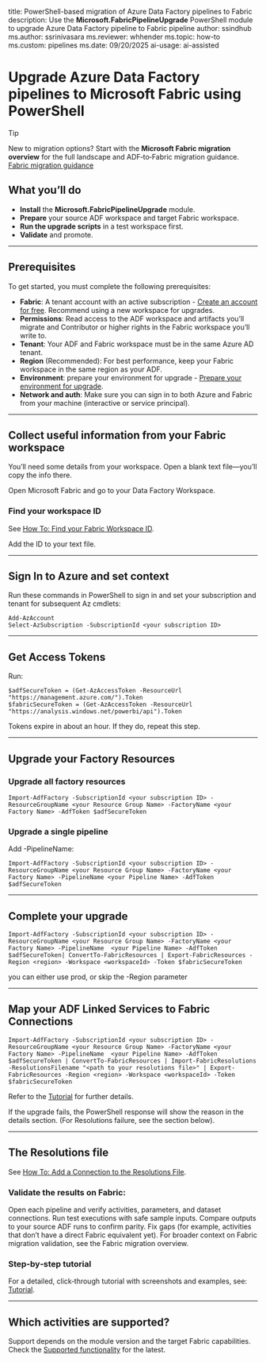 title: PowerShell-based migration of Azure Data Factory pipelines to Fabric
description: Use the **Microsoft.FabricPipelineUpgrade** PowerShell module to upgrade Azure Data Factory pipeline to Fabric pipeline
author: ssindhub
ms.author: ssrinivasara
ms.reviewer: whhender
ms.topic: how-to
ms.custom: pipelines
ms.date: 09/20/2025
ai-usage: ai-assisted

# Upgrade Azure Data Factory pipelines to Microsoft Fabric using PowerShell
> [!TIP]
> New to migration options? Start with the **Microsoft Fabric migration overview** for the full landscape and ADF‑to‑Fabric migration guidance. [Fabric migration guidance](../fundamentals/migration.md)

## What you’ll do

- **Install** the **Microsoft.FabricPipelineUpgrade** module.
- **Prepare** your source ADF workspace and target Fabric workspace.
- **Run the upgrade scripts** in a test workspace first.
- **Validate** and promote.
  
---

## Prerequisites

To get started, you must complete the following prerequisites:

- **Fabric**: A tenant account with an active subscription - [Create an account for free](../fundamentals/fabric-trial.md). Recommend using a new workspace for upgrades.
- **Permissions**: Read access to the ADF workspace and artifacts you’ll migrate and Contributor or higher rights in the Fabric workspace you’ll write to.
- **Tenant**: Your ADF and Fabric workspace must be in the same Azure AD tenant.
- **Region** (Recommended): For best performance, keep your Fabric workspace in the same region as your ADF.
- **Environment**: prepare your environment for upgrade - [Prepare your environment for upgrade](migrate-pipelines-prepare-your-environment-for-upgrade.md).
- **Network and auth**: Make sure you can sign in to both Azure and Fabric from your machine (interactive or service principal).

---

## Collect useful information from your Fabric workspace

You’ll need some details from your workspace. Open a blank text file—you’ll copy the info there.

Open Microsoft Fabric and go to your Data Factory Workspace.

### Find your workspace ID
See [How To: Find your Fabric Workspace ID](migrate-pipelines-how-to-find-your-fabric-workspace-id.md).

Add the ID to your text file.

---

## Sign In to Azure and set context
Run these commands in PowerShell to sign in and set your subscription and tenant for subsequent Az cmdlets:
```
Add-AzAccount 
Select-AzSubscription -SubscriptionId <your subscription ID>
```

---

## Get Access Tokens
Run:
```
$adfSecureToken = (Get-AzAccessToken -ResourceUrl "https://management.azure.com/").Token
$fabricSecureToken = (Get-AzAccessToken -ResourceUrl "https://analysis.windows.net/powerbi/api").Token
```

Tokens expire in about an hour. If they do, repeat this step.

---

## Upgrade your Factory Resources

### Upgrade all factory resources
```
Import-AdfFactory -SubscriptionId <your subscription ID> -ResourceGroupName <your Resource Group Name> -FactoryName <your Factory Name> -AdfToken $adfSecureToken
```
### Upgrade a single pipeline
Add -PipelineName:
```
Import-AdfFactory -SubscriptionId <your subscription ID> -ResourceGroupName <your Resource Group Name> -FactoryName <your Factory Name> -PipelineName <your Pipeline Name> -AdfToken $adfSecureToken
```
---

## Complete your upgrade

```
Import-AdfFactory -SubscriptionId <your subscription ID> -ResourceGroupName <your Resource Group Name> -FactoryName <your Factory Name> -PipelineName  <your Pipeline Name> -AdfToken $adfSecureToken| ConvertTo-FabricResources | Export-FabricResources -Region <region> -Workspace <workspaceId> -Token $fabricSecureToken
```
you can either use prod, or skip the -Region parameter

---

## Map your ADF Linked Services to Fabric Connections

```
Import-AdfFactory -SubscriptionId <your subscription ID> -ResourceGroupName <your Resource Group Name> -FactoryName <your Factory Name> -PipelineName  <your Pipeline Name> -AdfToken $adfSecureToken | ConvertTo-FabricResources | Import-FabricResolutions -ResolutionsFilename "<path to your resolutions file>" | Export-FabricResources -Region <region> -Workspace <workspaceId> -Token $fabricSecureToken
```
Refer to the [Tutorial](migrate-pipelines-powershell-upgrade-module-tutorial.md) for further details.

If the upgrade fails, the PowerShell response will show the reason in the details section.
(For Resolutions failure, see the section below).


---
## The Resolutions file
See [How To: Add a Connection to the Resolutions File](migrate-pipelines-how-to-add-a-connection-to-the-resolutions-file.md).

### Validate the results on Fabric:

Open each pipeline and verify activities, parameters, and dataset connections.
Run test executions with safe sample inputs.
Compare outputs to your source ADF runs to confirm parity.
Fix gaps (for example, activities that don’t have a direct Fabric equivalent yet).
For broader context on Fabric migration validation, see the Fabric migration overview. 

### Step‑by‑step tutorial

For a detailed, click‑through tutorial with screenshots and examples, see:
[Tutorial](migrate-pipelines-powershell-upgrade-module-tutorial.md).

---

## Which activities are supported?
Support depends on the module version and the target Fabric capabilities. Check the [Supported functionality](migrate-pipelines-powershell-upgrade-module-supported-functionality.md) for the latest.
